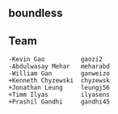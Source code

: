 ## boundless ##

## Team ## 
	-Kevin Gao			gaozi2
	-Abdulwasay Mehar	meharabd
	-William Gan 		ganweizo
	+Kenneth Chyzewski	chyzewsk
	+Jonathan Leung		leungj56
	+Timm Ilyas			ilyasens
	+Prashil Gandhi		gandhi45
